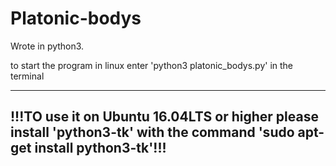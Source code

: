 # Platonic-bodys
Wrote in python3.

to start the program in linux enter 'python3 platonic_bodys.py' in the terminal

---------------------------------------------------------------------------------------------------------------------------
!!!TO use it on Ubuntu 16.04LTS or higher please install 'python3-tk' with the command 'sudo apt-get install python3-tk'!!!
---------------------------------------------------------------------------------------------------------------------------